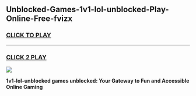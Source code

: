
## Unblocked-Games-1v1-lol-unblocked-Play-Online-Free-fvizx
<h3>
<a href="https://premium76.site?title=1v1-lol-unblocked&ref=26A">CLICK TO PLAY</a></h3>
<hr>

<h3>
<a href="https://premium76.site?title=1v1-lol-unblocked&ref=26A">CLICK 2 PLAY</a>
  
</h3>

<a href="https://premium76.site?title=1v1-lol-unblocked&ref=26A"><img src="https://clearcache.store/games.png"></a>


**1v1-lol-unblocked games unblocked: Your Gateway to Fun and Accessible Online Gaming**
